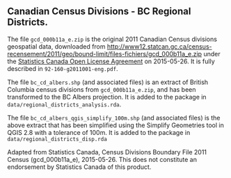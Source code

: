## Canadian Census Divisions - BC Regional Districts.

The file `gcd_000b11a_e.zip` is the original 2011 Canadian Census divisions geospatial data, downloaded from http://www12.statcan.gc.ca/census-recensement/2011/geo/bound-limit/files-fichiers/gcd_000b11a_e.zip under the [Statistics Canada Open License Agreement](http://www.statcan.gc.ca/eng/reference/licence-eng) on 2015-05-26. It is fully described in `92-160-g2011001-eng.pdf`.

The file `bc_cd_albers.shp` (and associated files) is an extract of British Columbia census divisions from `gcd_000b11a_e.zip`, and has been transformed to the BC Albers projection. It is added to the package in `data/regional_districts_analysis.rda`.

The file `bc_cd_albers_qgis_simplify_100m.shp` (and associated files) is the above extract that has been simplified using the Simplify Geometries tool in QGIS 2.8 with a tolerance of 100m. It is added to the package in `data/regional_districts_disp.rda`

Adapted from Statistics Canada, Census Divisions Boundary File 2011 Census (gcd_000b11a_e), 2015-05-26. This does not constitute an endorsement by Statistics Canada of this product.

